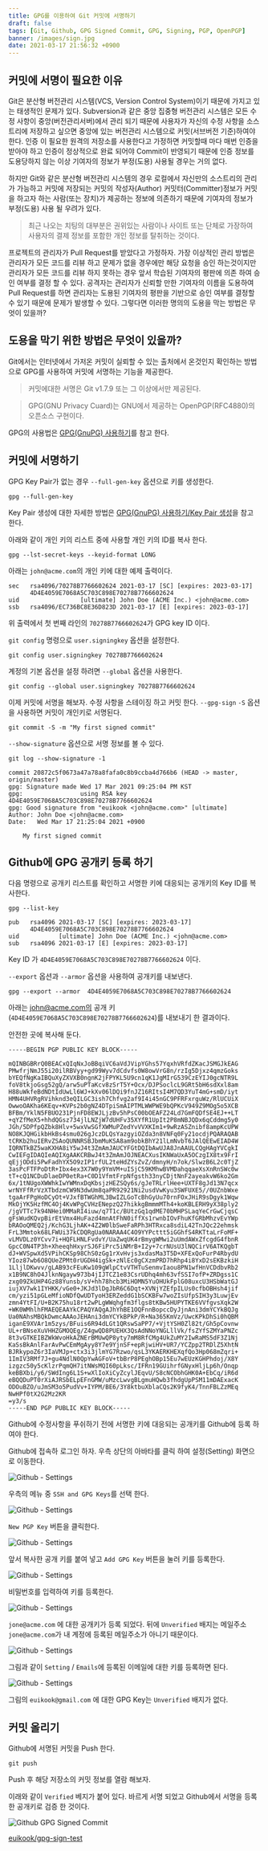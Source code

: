 ```yaml
---
title: GPG를 이용하여 Git 커밋에 서명하기
draft: false
tags: [Git, Github, GPG Signed Commit, GPG, Signing, PGP, OpenPGP]
banner: /images/sign.jpg
date: 2021-03-17 21:56:32 +0900
---
```


## 커밋에 서명이 필요한 이유
Git은 분산형 버전관리 시스템(VCS, Version Control System)이기 때문에 가지고 있는 태생적인 문제가 있다. Subversion과 같은 중앙 집중형 버전관리 시스템은 모든 수정 사항이 중앙(버전관리서버)에서 관리 되기 때문에 사용자가 자신의 수정 사항을 소스 트리에 저장하고 싶으면 중앙에 있는 버전관리 시스템으로 커밋(서브버전 기준)하여야 한다. 인증 이 필요한 원격의 저장소를 사용한다고 가정하면 커밋할때 마다 매번 인증을 받아야 하고 인증이 정상적으로 완료 되어야 Commit이 반영되기 때문에 인증 정보를  도용당하지 않는 이상 기여자의 정보가 부정(도용) 사용될 경우는 거의 없다. 

하지만 Git와 같은 분산형 버전관리 시스템의 경우 로컬에서 자신만의 소스트리의 관리가 가능하고 커밋에 저장되는 커밋의 작성자(Author) 커밋터(Committer)정보가 커밋을 하고자 하는 사람(또는 장치)가 제공하는 정보에 의존하기 때문에 기여자의 정보가 부정(도용) 사용 될 우려가 있다. 

> 최근 나오는 치팅의 대부분은 권위있는 사람이나 사이트 또는 단체로 가장하여 사용자의 결제 정보를 포함한 개인 정보를 탈취하는 것이다.  

프로젝트의 관리자가 Pull Request를 받았다고 가정하자. 가장 이상적인 관리 방법은 관리자가 모든 코드를 리뷰 하고 문제가 없을 경우에만 해당 요청을 승인 하는것이지만 관리자가 모든 코드를 리뷰 하지 못하는 경우 앞서 학습된 기여자의 평판에 의존 하여 승인 여부를 결정 할 수 있다. 공격자는 관리자가 신뢰할 만한 기여자의 이름을 도용하여 Pull Request를 하면 관리자는 도용된 기여자의 평판을 기반으로 승인 여부를 결정할 수 있기 때문에 문제가 발생할 수 있다. 그렇다면 이러한 명의의 도용을 막는 방법은 무엇이 있을까? 

<!--more-->


## 도용을 막기 위한 방법은 무엇이 있을까?
Git에서는 인터넷에서 가저온 커밋이 실뢰할 수 있는 출처에서 온것인지 확인하는 방법으로 GPG를 사용하여 커밋에 서명하는 기능을 제공한다.  

> 커밋에대한 서명은 Git v1.7.9 또는 그 이상에서만 제공된다. 

> GPG(GNU Privacy Cuard)는 GNU에서 제공하는 OpenPGP(RFC4880)의 오픈소스 구현이다. 

GPG의 사용법은 [GPG(GnuPG) 사용하기](/posts/how-to-use-gpg)를 참고 한다. 

## 커밋에 서명하기 


GPG Key Pair가 없는 경우 `--full-gen-key` 옵션으로 키를 생성한다. 

```
gpg --full-gen-key
```

Key Pair 생성에 대한 자세한 방법은 [GPG(GnuPG) 사용하기/Key Pair 생성](/posts/how-to-use-gpg/#key-pair-생성)을 참고 한다. 


아래와 같이 개인 키의 리스트 중에 사용할 개인 키의 ID를 복사 한다. 

```
gpg --lst-secret-keys --keyid-format LONG 
```

아래는 `john@acme.com`의 개인 키에 대한 예제 출력이다. 
```
sec   rsa4096/70278B7766602624 2021-03-17 [SC] [expires: 2023-03-17]
      4D4E4059E7068A5C703C898E70278B7766602624
uid                 [ultimate] John Doe (ACME Inc.) <john@acme.com>
ssb   rsa4096/EC736BC8E36D823D 2021-03-17 [E] [expires: 2023-03-17]
```

위 출력에서 첫 번째 라인의  `70278B7766602624`가 GPG key ID 이다. 


`git config` 명령으로 `user.signingkey` 옵션을 설정한다. 


```
git config user.signingkey 70278B7766602624
```

계정의 기본 옵션을 설정 하려면 `--global` 옵션을 사용한다. 

```
git config --global user.signingkey 70278B7766602624
```


이제 커밋에 서명을 해보자. 수정 사항을 스테이징 하고 커밋 한다. `--gpg-sign` `-S` 옵션을 사용하면 커밋이 개인키로 서명된다. 

```
git commit -S -m "My first signed commit"
```


`--show-signature` 옵션으로 서명 정보를 볼 수 있다.
```
git log --show-signature -1
```

```
commit 20872c5f0673a47a78a8fafa0c8b9ccba4d766b6 (HEAD -> master, origin/master)
gpg: Signature made Wed 17 Mar 2021 09:25:04 PM KST
gpg:                using RSA key 4D4E4059E7068A5C703C898E70278B7766602624
gpg: Good signature from "euikook <john@acme.com>" [ultimate]
Author: John Doe <john@acme.com>
Date:   Wed Mar 17 21:25:04 2021 +0900

    My first signed commit
```



## Github에 GPG 공개키 등록 하기

다음 명령으로 공개키 리스트를 확인하고 서명한 키에 대응되는 공개키의 Key ID를 복사한다. 
```
gpg --list-key
```

```
pub   rsa4096 2021-03-17 [SC] [expires: 2023-03-17]
      4D4E4059E7068A5C703C898E70278B7766602624
uid           [ultimate] John Doe (ACME Inc.) <john@acme.com>
sub   rsa4096 2021-03-17 [E] [expires: 2023-03-17]
```

Key ID 가 `4D4E4059E7068A5C703C898E70278B7766602624` 이다.


`--export` 옵션과 `--armor` 옵션을 사용하여 공개키를 내보낸다. 

```
gpg --export --armor  4D4E4059E7068A5C703C898E70278B7766602624
```

아래는 john@acme.com의 공개 키(`4D4E4059E7068A5C703C898E70278B7766602624`)를 내보내기 한 결과이다. 

안전한 곳에 복사해 둔다. 

```
-----BEGIN PGP PUBLIC KEY BLOCK-----

mQINBGBRrQ0BEACxQIqNxJoBBqiVC6aVdJVipYGhs57YqxhVRfdZKacJSMGJkEAG
PMwfrjNmJ55i20ilRBVyy+gd99Wyv7dCdvfs0W8owVrG8n/rzIg5Djxz4qmzGoks
bYEQfNgKaIBQuXyZXVXB0ngnK2jFPYKL5U9cn1qK1JgMIrG539CzEYIJ0gcNTR9L
foV8tkjoGsg52gQ/arw5uPTaKcv8zSrT5Y+Ocx/DJPSoclcL9GRt5bH6sdXxl8am
H88uWkfeBdNDtIdUwLl6WJ+kXv06lDQi9fnJZ16RItsI4M7QD3YuT4mG+smD/iyt
HMN4UHVRgRVihknd3eQILGC3ish7Chfvg2af9I4i45nGC9PFRFxrguWz/RlUCUiX
OwwoOAKha6KEqv+KVPs2b0gNZ4DTpiSmAIPTMLWWPWE9bQPKcV949Z9MOg5o5XCB
BFBm/YklN5FBUO231PjnFD8EWJLjzBv5hPsC00bOEAFZ24Ld7GmFQDfSE4EJ++LT
+qYZfMeX5+hhdQGsz734jlLNZjW7dUHFv35XYfR1UpIt2P8mNBJQDx6qCddmg5y0
JGh/5DPfpQZbk8Hlv+5wxVwSGfXWMuPZedYvVVXKIm1+9wRzASZnibf8ampKcUPW
NO8KJQHGikbHkBs4smu026gJczDLQsYazgyiOZda3n8VNFq0Fy21ocdjPQARAQAB
tCRKb2huIERvZSAoQUNNRSBJbmMuKSA8am9obkBhY21lLmNvbT6JAlQEEwEIAD4W
IQRNTkBZ5waKXHA8iY5wJ4t3ZmAmJAUCYFGtDQIbAwUJA8JnAAULCQgHAgYVCgkI
CwIEFgIDAQIeAQIXgAAKCRBwJ4t3ZmAmJOJNEACXusIKNWaUxA5OCzgIX8tx9FrI
qEjjODdi5PwFadhYX5O9zIP1rfUL2teHdZYsZvZ/dmnyH/n7ok/SlwzB6L2c0TjZ
3asPcFTFPoDtR+Ibx4ex3X7W0y9YmVM+uISjC59KMhwBVMDahqqaeXsXnRnSWc0w
tT+cQ1NCDuDlaeDP0etRa+C0D1VfmtFrpNfgsth33nyCDjtNnF2ayeakvW6ko2Gm
6x/1tNUgoXWWhkIwYWMnxDqKbsjzHEZSQy6s/gJeTRLrlHee+UXTF8gJd13N7qcx
wrNYFfRrVzXTbdzmCW9N3dwUm8qaPR92921Ni2usdVwKyu3SWFUXE5//0UZnbWxe
tgaArFPgHoDCyOt+VJxfBTWGhML3BwIZLGoTcBhGyUu70rnFOxJHiR9sDgyk1Wqw
MkOjYK5HzfMC4Oj4KvWPgCVHzENepzQ27hikkgBmmmMTh4+koKBLERH9yX38ply2
/jgVTTc7k94NHei0MMaRI4iuw/q7T1c/BUtzGq1qdME70bMHPSLaqYeCrGwCjqsC
gFsWudKQvpBirEtVmx4HuFazd4mnAtFhN0iffXs1rwnbIOvFhuKfGRbMhzvEvYWp
bRAOoQMEQ2j/KchG3LjhAK+4Z2W0lbSweFaRPh3HTRxca8sdiL42TnJQc22ehmsk
FrL3Mmtok68LFWUi37kCDQRgUa0NARAA4C4O9YYPcttt5iGGhfS4RKTtaLrFoMF+
vLMVDLz0YCvv7i+HQFLHNLFvdvY/UaZwqUK4rBmygWMwi2uUmdAWxZfcgdG4fbnR
GpcC0N4TP3h+XheeqhHxyrSJ6FiPrc5iNMrB+I2y+7crNUsU3lNQCirV6ATKQgbT
dJ+WVSpwXd5VPihCKSp98ChS0zGg1rXvHvjs3xdasMa3T5D+XFExQoFurP4RbydU
YIoz87wb6O8QUeZPMt0rUGDH4igSk+zNlEc0gCXzmPRD7hRhp4i8YxD2sEKBzkiH
1LljlDKwvv/gLAB93cFEuKw109gWlpCtvVTHTuSenmvIaou8PN1wfHnVCDdbvRb2
x1B9NC8hO4JlknNgayw973b4jIJTCZ1e83CsrUDhq4mh63vfSSI7ofP+ZRDgss1C
zxg09ZkUHP4Gz88Yunsb/sV+hh78hcb3MiHOMN5YuOHUkFplG08uxcU3HSbWatGJ
iujXV7wk1IYHKK/vGe0+JKJd3lDgJbR6C6Dqt+XVNjYZEfpILUs0cfbOBHsh4jif
cm/yzi51pGLeMfioNDfQwUDTyoH3ERZeddG1bSCKBFw7woZIsUfpSIH3y3LuwjEv
zmn4YtFI/U+B2K75hu18rt2wPLgWWqhgfm3flgs8tKBw5HUPYTKE6VVfgvsXqk2W
+WK0WMhlhFMAEQEAAYkCPAQYAQgAJhYhBE1OQFnnBopccDyJjnAni3dmYCYkBQJg
Ua0NAhsMBQkDwmcAAAoJEHAni3dmYCYkBPkP/R+Na365KmVz/UwcKPkDhSi0hQBM
iganE9XVAr1m5zys/BFuis6R94dLGt1QRswSaPP7/+VjtYSH0Zl82t/Gh5pCovnw
UL+rBNseXuVHHZGMOQEg/Z4gwQD8PUEHX3QsAdNNoYNGLllVk/fsZYfSZMYaPNZc
8t3vGTKEIBZWkWvoHkAZNErBMUwQP8yty7mM8RfCMg4UkZuMY2IwRaMS5dF3Z1Nj
KaSsBkAnlFarAvPwCEmMgAyy8Y7e9YjnSF+epRjwiHV+UR7/YCZpp2TRDlZ5XhtN
BJRkypoZ6r3IaVMJp+ctx3i3jlmYG7Rzwo/qsL3YKAERKHEXqfQo3Hp068mZqri+
1ImIV3RMf7J+gu4NdlN0QpYwAGFoV+tbBrP8PEghOBp15Eu7wEUzKGHPhdoj/X8Y
izgzc50y5cKlzrPqmQH7itNWsMQI60pLksc/IFRn19GUihrfGNyxHljLp6h/Onqp
keBBXbi/y6/SWdIng6L1S+wXlIoXiCyZcylJEqvU/S8cNCObhGHK0A+EbCq/iR6d
eBQQDuPT0rXiAJRSbELpEFnGMW/uMzcLwvgBLgmuHQwb3fhdgUpPSM11mDAExacK
ODOuBZO/uJmSM3o5PudVv+IYPM/BE6/3Y8ktbuXblaCQs2K9fyK4/TnnFBLZzMEq
NwHPf0tX2G2Mz2KR
=y3/s
-----END PGP PUBLIC KEY BLOCK-----
```


Github에 수정사항을 푸쉬하기 전에 서명한 키에 대응되는 공개키를 Github에 등록 하여야 한다. 

Github에 접속하 로그인 하자. 우측 상단의 아바타를 클릭 하여 설정(Setting) 화면으로 이동한다. 

![Github - Settings](/images/github-gpg-001.png)

우측의 메뉴 중 `SSH and GPG Keys`를 선택 한다. 

![Github - Settings](/images/github-gpg-002.png)

`New PGP Key` 버튼을 클릭한다. 

![Github - Settings](/images/github-gpg-003.png)

앞서 복사한 공개 키를 붙여 넣고 `Add GPG Key` 버튼을 눌러 키를 등록한다.


![Github - Settings](/images/github-gpg-004.png)

비밀번호를 입력하여 키를 등록한다. 


![Github - Settings](/images/github-gpg-005.png)

`jone@acme.com` 에 대한 공개키가 등록 되었다. 뒤에 `Unverified` 배지는 메일주소 `jone@acme.com`가 내 계정에 등록된 메일주소가 아니기 때문이다. 


![Github - Settings](/images/github-gpg-007.png)

그림과 같이 `Setting` / `Emails`에 등록된 이메일에 대한 키를 등록하면 된다.


![Github - Settings](/images/github-gpg-006.png)

그림의 `euikook@gmail.com` 에 대한 GPG Key는 `Unverified` 배지가 없다.


## 커밋 올리기


Github에 서명된 커밋을 Push 한다. 
```
git push
```

Push 후 해당 저장소의 커밋 정보를 열람 해보자. 

이래와 같이 `Verified` 베지가 붙어 있다. 바르게 서명 되었고 Github에서 서명을 등록한 공개키로 검증 한 것이다. 

![Github GPG Signed Commit](/images/github-gpg-signed-commit.png)

[euikook/gpg-sign-test](https://github.com/euikook/gpg-sign-test/commits/main)